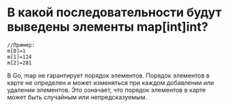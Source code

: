 # В какой последовательности будут выведены элементы map[int]int?

``` 
//Пример:
m[0]=1
m[1]=124
m[2]=281
```

В Go, map не гарантирует порядок элементов. Порядок элементов в карте не определен и может изменяться при каждом добавлении или удалении элементов. Это означает, что порядок элементов в карте может быть случайным или непредсказуемым.
